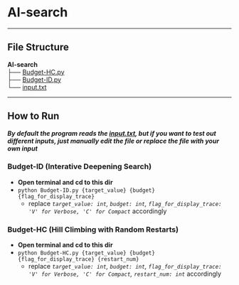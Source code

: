 # AI-search

______________________________________________________________________

## File Structure

**AI-search**\
├── [Budget-HC.py](Budget-HC.py)\
├── [Budget-ID.py](Budget-ID.py)\
└── [input.txt](input.txt)

______________________________________________________________________

## How to Run

***By default the program reads the [*input.txt*](input.txt), but if you want to test out different inputs, just manually edit the file or replace the file with your own input***

### Budget-ID (Interative Deepening Search)

- **Open terminal and cd to this dir**
- `python Budget-ID.py {target_value} {budget} {flag_for_display_trace}`
  - replace *`target_value: int`, `budget: int`, `flag_for_display_trace: 'V' for Verbose, 'C' for Compact`* accordingly

### Budget-HC (Hill Climbing with Random Restarts)

- **Open terminal and cd to this dir**
- `python Budget-HC.py {target_value} {budget} {flag_for_display_trace} {restart_num}`
  - replace *`target_value: int`, `budget: int`, `flag_for_display_trace: 'V' for Verbose, 'C' for Compact`, `restart_num: int`* accordingly
